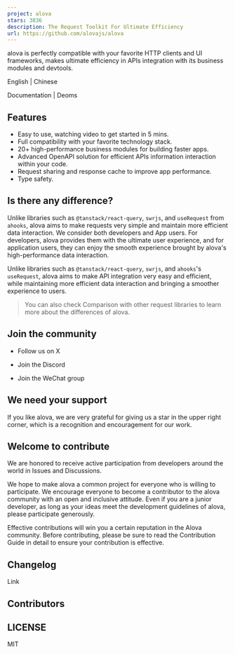 ```yaml
---
project: alova
stars: 3836
description: The Request Toolkit For Ultimate Efficiency
url: https://github.com/alovajs/alova
---
```


alova is perfectly compatible with your favorite HTTP clients and UI frameworks, makes ultimate efficiency in APIs integration with its business modules and devtools.

English | Chinese

Documentation | Deoms

Features
--------

-   ​​Easy to use, watching video to get started in 5 mins.
-   ​​Full compatibility​​ with your favorite technology stack.
-   ​​20+ high-performance business modules​​ for building faster apps.
-   ​​Advanced OpenAPI solution​​ for efficient APIs information interaction within your code.
-   Request sharing and response cache to improve app performance.
-   Type safety.

Is there any difference?
------------------------

Unlike libraries such as `@tanstack/react-query`, `swrjs`, and `useRequest` from `ahooks`, alova aims to make requests very simple and maintain more efficient data interaction. We consider both developers and App users. For developers, alova provides them with the ultimate user experience, and for application users, they can enjoy the smooth experience brought by alova's high-performance data interaction.

Unlike libraries such as `@tanstack/react-query`, `swrjs`, and `ahooks`'s `useRequest`, alova aims to make API integration very easy and efficient, while maintaining more efficient data interaction and bringing a smoother experience to users.

> You can also check Comparison with other request libraries to learn more about the differences of alova.

Join the community
------------------

-   Follow us on X
    
-   Join the Discord
    
-   Join the WeChat group
    

We need your support
--------------------

If you like alova, we are very grateful for giving us a star in the upper right corner, which is a recognition and encouragement for our work.

Welcome to contribute
---------------------

We are honored to receive active participation from developers around the world in Issues and Discussions.

We hope to make alova a common project for everyone who is willing to participate. We encourage everyone to become a contributor to the alova community with an open and inclusive attitude. Even if you are a junior developer, as long as your ideas meet the development guidelines of alova, please participate generously.

Effective contributions will win you a certain reputation in the Alova community. Before contributing, please be sure to read the Contribution Guide in detail to ensure your contribution is effective.

Changelog
---------

Link

Contributors
------------

LICENSE
-------

MIT
